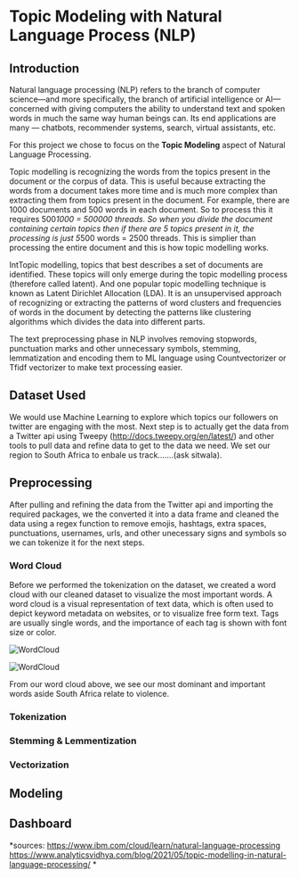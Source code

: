 # Topic Modeling with Natural Language Process (NLP)

## Introduction

Natural language processing (NLP) refers to the branch of computer science—and more specifically, the branch of artificial intelligence or AI—concerned with giving computers the ability to understand text and spoken words in much the same way human beings can. Its end applications are many — chatbots, recommender systems, search, virtual assistants, etc.

For this project we chose to focus on the **Topic Modeling** aspect of Natural Language Processing. 

Topic modelling is recognizing the words from the topics present in the document or the corpus of data. This is useful because extracting the words from a document takes more time and is much more complex than extracting them from topics present in the document. For example, there are 1000 documents and 500 words in each document. So to process this it requires 500*1000 = 500000 threads. So when you divide the document containing certain topics then if there are 5 topics present in it, the processing is just 5*500 words = 2500 threads. This is simplier than processing the entire document and this is how topic modelling works.

IntTopic modelling, topics that best describes a set of documents are identified. These topics will only emerge during the topic modelling process (therefore called latent). And one popular topic modelling technique is known as Latent Dirichlet Allocation (LDA). It is an unsupervised approach of recognizing or extracting the patterns of word clusters and frequencies of words in the document by detecting the patterns like clustering algorithms which divides the data into different parts. 

The text preprocessing phase in NLP involves removing stopwords, punctuation marks and other unnecessary symbols, stemming, lemmatization and encoding them to ML language using Countvectorizer or Tfidf vectorizer to make text processing easier.

## Dataset Used

We would use Machine Learning to explore which topics our followers on twitter are engaging with the most. Next step is to actually get the data from a Twitter api using Tweepy (http://docs.tweepy.org/en/latest/) and other tools to pull data and refine data to get to the data we need. We set our region to South Africa to enbale us track.......(ask sitwala).

## Preprocessing

After pulling and refining the data from the Twitter api and importing the required packages, we the converted it into a data frame and cleaned the data using a regex function to remove emojis, hashtags, extra spaces, punctuations, usernames, urls, and other unecessary signs and symbols so we can tokenize it for the next steps.

### Word Cloud

Before we performed the tokenization on the dataset, we created a word cloud with our cleaned dataset to visualize the most important words. A word cloud is a visual representation of text data, which is often used to depict keyword metadata on websites, or to visualize free form text. Tags are usually single words, and the importance of each tag is shown with font size or color.

![WordCloud](https://github.com/SitwalaM/nlp-topic-modelling/blob/develop/wordcloud.png)

<img src="https://github.com/SitwalaM/nlp-topic-modelling/blob/develop/wordcloud.png"
     alt="WordCloud"
     style="float: center; margin-right: 10px;" />


From our word cloud above, we see our most dominant and important words aside South Africa relate to violence.


### Tokenization
### Stemming & Lemmentization
### Vectorization
## Modeling
## Dashboard

*sources: 
https://www.ibm.com/cloud/learn/natural-language-processing
https://www.analyticsvidhya.com/blog/2021/05/topic-modelling-in-natural-language-processing/
*




